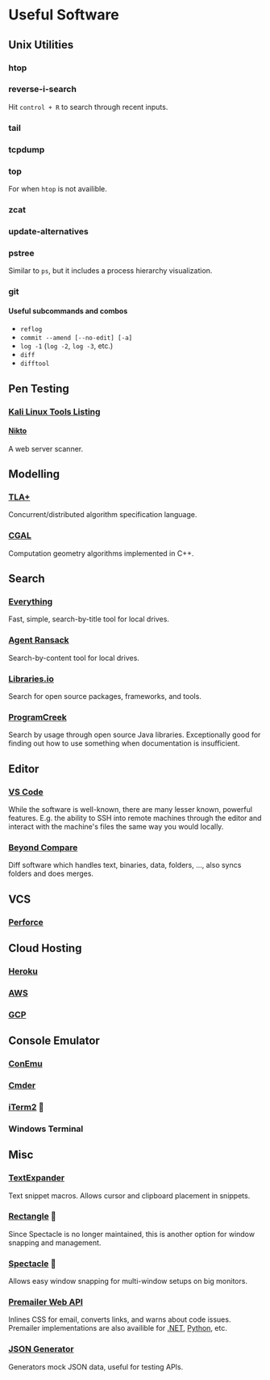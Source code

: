# Useful Software

## Unix Utilities

### htop

### reverse-i-search
Hit `control + R` to search through recent inputs.

### tail

### tcpdump

### top
For when `htop` is not availible.

### zcat

### update-alternatives

### pstree
Similar to `ps`, but it includes a process hierarchy visualization.

### git

#### Useful subcommands and combos

- `reflog`
- `commit --amend [--no-edit] [-a]`
- `log -1` (`log -2`, `log -3`, etc.)
- `diff`
- `difftool`

## Pen Testing

### [Kali Linux Tools Listing](https://tools.kali.org/tools-listing)

#### [Nikto](https://tools.kali.org/information-gathering/nikto)
A web server scanner.

## Modelling

### [TLA+](http://lamport.azurewebsites.net/tla/tla.html)
Concurrent/distributed algorithm specification language.

### [CGAL](https://www.cgal.org/)
Computation geometry algorithms implemented in C++.

## Search

### [Everything](https://www.voidtools.com/)
Fast, simple, search-by-title tool for local drives.

### [Agent Ransack](https://www.mythicsoft.com/agentransack/)
Search-by-content tool for local drives.

### [Libraries.io](https://libraries.io/)
Search for open source packages, frameworks, and tools.

### [ProgramCreek](https://www.programcreek.com/java-api-examples/index.php?action=search_project)
Search by usage through open source Java libraries. Exceptionally good for finding out how to use something when documentation is insufficient.

## Editor

### [VS Code](https://code.visualstudio.com/)
While the software is well-known, there are many lesser known, powerful features. E.g. the ability to SSH into remote machines through the editor and interact with the machine's files the same way you would locally.

### [Beyond Compare](http://www.scootersoftware.com/download.php)
Diff software which handles text, binaries, data, folders, ..., also syncs folders and does merges.

## VCS

### [Perforce](https://www.perforce.com/downloads/helix-core-p4d)

## Cloud Hosting

### [Heroku](https://www.heroku.com/)

### [AWS](https://aws.amazon.com/)

### [GCP](https://cloud.google.com/)

## Console Emulator

### [ConEmu](https://conemu.github.io/)

### [Cmder](https://cmder.net/)

### [iTerm2](https://iterm2.com/) 

### Windows Terminal

## Misc

### [TextExpander](https://textexpander.com/)
Text snippet macros. Allows cursor and clipboard placement in snippets.

### [Rectangle](https://rectangleapp.com/) 
Since Spectacle is no longer maintained, this is another option for window snapping and management.

### [Spectacle](https://www.spectacleapp.com/) 
Allows easy window snapping for multi-window setups on big monitors.

### [Premailer Web API](http://premailer.dialect.ca/api)
Inlines CSS for email, converts links, and warns about code issues. Premailer implementations are also availible for [.NET](https://github.com/milkshakesoftware/PreMailer.Net), [Python](https://pypi.org/project/premailer/), etc.

### [JSON Generator](https://www.json-generator.com/)
Generators mock JSON data, useful for testing APIs.
